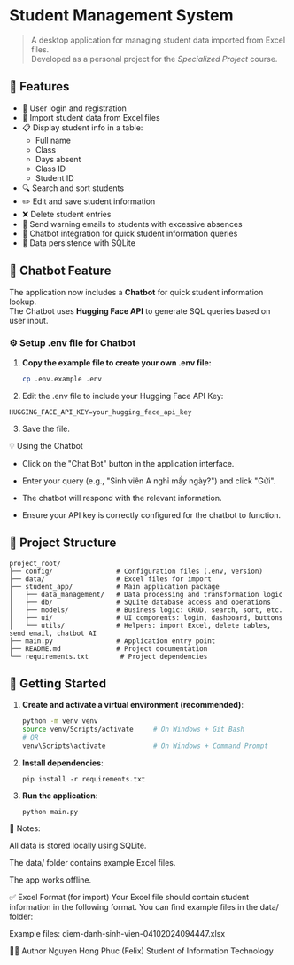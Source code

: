 # Student Management System

> A desktop application for managing student data imported from Excel files.  
> Developed as a personal project for the *Specialized Project* course.

## 📌 Features

- 🔐 User login and registration
- 📁 Import student data from Excel files
- 📋 Display student info in a table:
  - Full name
  - Class
  - Days absent
  - Class ID
  - Student ID
- 🔍 Search and sort students
- ✏️ Edit and save student information
- ❌ Delete student entries
- 📧 Send warning emails to students with excessive absences
- 🤖 Chatbot integration for quick student information queries
- 💾 Data persistence with SQLite

## 💬 Chatbot Feature

The application now includes a **Chatbot** for quick student information lookup.  
The Chatbot uses **Hugging Face API** to generate SQL queries based on user input.  

### ⚙️ **Setup .env file for Chatbot**

1. **Copy the example file to create your own .env file:**
   ```bash
   cp .env.example .env
   ```
2. Edit the .env file to include your Hugging Face API Key:

```
HUGGING_FACE_API_KEY=your_hugging_face_api_key
```

3. Save the file.

💡 Using the Chatbot
- Click on the "Chat Bot" button in the application interface.

- Enter your query (e.g., "Sinh viên A nghỉ mấy ngày?") and click "Gửi".

- The chatbot will respond with the relevant information.

- Ensure your API key is correctly configured for the chatbot to function.

## 📁 Project Structure

```plaintext
project_root/
├── config/                # Configuration files (.env, version)
├── data/                  # Excel files for import
├── student_app/           # Main application package
│   ├── data_management/   # Data processing and transformation logic
│   ├── db/                # SQLite database access and operations
│   ├── models/            # Business logic: CRUD, search, sort, etc.
│   ├── ui/                # UI components: login, dashboard, buttons
│   └── utils/             # Helpers: import Excel, delete tables, send email, chatbot AI 
├── main.py                # Application entry point
├── README.md              # Project documentation
└── requirements.txt        # Project dependencies
```
## 🚀 Getting Started

1. **Create and activate a virtual environment (recommended)**:
   ```bash
   python -m venv venv
   source venv/Scripts/activate     # On Windows + Git Bash
   # OR
   venv\Scripts\activate            # On Windows + Command Prompt
   ```
2. **Install dependencies**:

   ```
   pip install -r requirements.txt
3. **Run the application**:

   ```
   python main.py
📌 Notes:

All data is stored locally using SQLite.

The data/ folder contains example Excel files.

The app works offline.

✅ Excel Format (for import)
Your Excel file should contain student information in the following format.
You can find example files in the data/ folder:

Example files:
diem-danh-sinh-vien-04102024094447.xlsx

👨‍💻 Author
Nguyen Hong Phuc (Felix)
Student of Information Technology
